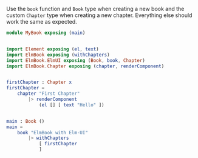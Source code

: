 Use the `book` function and `Book` type when creating a new book and the custom `Chapter` type when creating a new chapter. Everything else should work the same as expected.

```elm
module MyBook exposing (main)


import Element exposing (el, text)
import ElmBook exposing (withChapters)
import ElmBook.ElmUI exposing (Book, book, Chapter)
import ElmBook.Chapter exposing (chapter, renderComponent)


firstChapter : Chapter x
firstChapter =
    chapter "First Chapter"
        |> renderComponent
            (el [] [ text "Hello" ])


main : Book ()
main =
    book "ElmBook with Elm-UI"
        |> withChapters
            [ firstChapter
            ]
```
